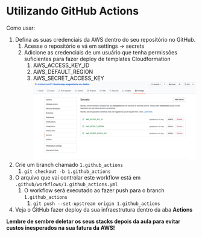 # Utilizando GitHub Actions

Como usar:
1. Defina as suas credenciais da AWS dentro do seu repositório no GitHub.
    1. Acesse o repositório e vá em settings -> secrets
    1. Adicione as credenciais de um usuário que tenha permissões suficientes para fazer deploy de templates Cloudformation
        1. AWS_ACCESS_KEY_ID
        1. AWS_DEFAULT_REGION
        1. AWS_SECRET_ACCESS_KEY
    ![](segredos.png)
1. Crie um branch chamado `1.github_actions`
    1. `git checkout -b 1.github_actions`
1. O arquivo que vai controlar este workflow está em `.github/workflows/1.github_actions.yml`
    1. O workflow será executado ao fazer push para o branch `1.github_actions`
        1. `git push --set-upstream origin 1.github_actions`
1. Veja o GitHub fazer deploy da sua infraestrutura dentro da aba **Actions**


**Lembre de sembre deletar os seus stacks depois da aula para evitar custos inesperados na sua fatura da AWS!**